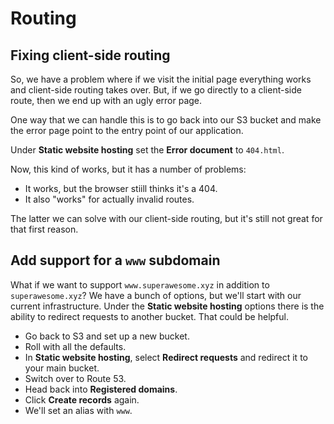 # Routing

## Fixing client-side routing

So, we have a problem where if we visit the initial page everything works and client-side routing takes over. But, if we go directly to a client-side route, then we end up with an ugly error page.

One way that we can handle this is to go back into our S3 bucket and make the error page point to the entry point of our application.

Under **Static website hosting** set the **Error document** to `404.html`.

Now, this kind of works, but it has a number of problems:

- It works, but the browser stiill thinks it's a 404.
- It also "works" for actually invalid routes.

The latter we can solve with our client-side routing, but it's still not great for that first reason.

## Add support for a `www` subdomain

What if we want to support `www.superawesome.xyz` in addition to `superawesome.xyz`? We have a bunch of options, but we'll start with our current infrastructure. Under the **Static website hosting** options there is the ability to redirect requests to another bucket. That could be helpful.

- Go back to S3 and set up a new bucket.
- Roll with all the defaults.
- In **Static website hosting**, select **Redirect requests** and redirect it to your main bucket.
- Switch over to Route 53.
- Head back into **Registered domains**.
- Click **Create records** again.
- We'll set an alias with `www`.
